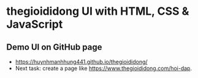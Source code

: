 # thegioididong UI with HTML, CSS & JavaScript

## Demo UI on GitHub page

- https://huynhmanhhung441.github.io/thegioididong/
- Next task: create a page like https://www.thegioididong.com/hoi-dap.
